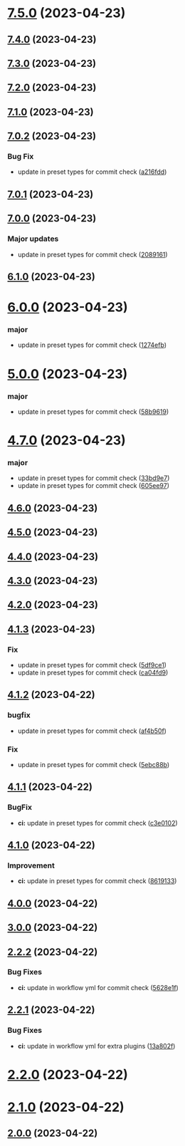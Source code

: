 # [7.5.0](https://github.com/kumvijaya/semantic-release-tester/compare/v7.4.0...v7.5.0) (2023-04-23)

## [7.4.0](https://github.com/kumvijaya/semantic-release-tester/compare/v7.3.0...v7.4.0) (2023-04-23)

## [7.3.0](https://github.com/kumvijaya/semantic-release-tester/compare/v7.2.0...v7.3.0) (2023-04-23)

## [7.2.0](https://github.com/kumvijaya/semantic-release-tester/compare/v7.1.0...v7.2.0) (2023-04-23)

## [7.1.0](https://github.com/kumvijaya/semantic-release-tester/compare/v7.0.2...v7.1.0) (2023-04-23)

## [7.0.2](https://github.com/kumvijaya/semantic-release-tester/compare/v7.0.1...v7.0.2) (2023-04-23)


### Bug Fix

* update in preset types for commit check ([a216fdd](https://github.com/kumvijaya/semantic-release-tester/commit/a216fdd46e6ebbed803bdb417f30e9357b2a8ac2))

## [7.0.1](https://github.com/kumvijaya/semantic-release-tester/compare/v7.0.0...v7.0.1) (2023-04-23)

## [7.0.0](https://github.com/kumvijaya/semantic-release-tester/compare/v6.1.0...v7.0.0) (2023-04-23)


### Major updates

* update in preset types for commit check ([2089161](https://github.com/kumvijaya/semantic-release-tester/commit/208916137810280795dbec09499b73744023a01c))

## [6.1.0](https://github.com/kumvijaya/semantic-release-tester/compare/v6.0.0...v6.1.0) (2023-04-23)

# [6.0.0](https://github.com/kumvijaya/semantic-release-tester/compare/v5.0.0...v6.0.0) (2023-04-23)


### major

* update in preset types for commit check ([1274efb](https://github.com/kumvijaya/semantic-release-tester/commit/1274efb9501f1c9f7936c3bef30ccec453d091b9))

# [5.0.0](https://github.com/kumvijaya/semantic-release-tester/compare/v4.7.0...v5.0.0) (2023-04-23)


### major

* update in preset types for commit check ([58b9619](https://github.com/kumvijaya/semantic-release-tester/commit/58b9619d25edbe2a7f7e780165ef067650186418))

# [4.7.0](https://github.com/kumvijaya/semantic-release-tester/compare/v4.6.0...v4.7.0) (2023-04-23)


### major

* update in preset types for commit check ([33bd9e7](https://github.com/kumvijaya/semantic-release-tester/commit/33bd9e7e6dafc221067a47df9347a11e0942abb9))
* update in preset types for commit check ([605ee97](https://github.com/kumvijaya/semantic-release-tester/commit/605ee970b4cc18aeeab81dd246c9aa870a8fe515))

## [4.6.0](https://github.com/kumvijaya/semantic-release-tester/compare/v4.5.0...v4.6.0) (2023-04-23)

## [4.5.0](https://github.com/kumvijaya/semantic-release-tester/compare/v4.4.0...v4.5.0) (2023-04-23)

## [4.4.0](https://github.com/kumvijaya/semantic-release-tester/compare/v4.3.0...v4.4.0) (2023-04-23)

## [4.3.0](https://github.com/kumvijaya/semantic-release-tester/compare/v4.2.0...v4.3.0) (2023-04-23)

## [4.2.0](https://github.com/kumvijaya/semantic-release-tester/compare/v4.1.3...v4.2.0) (2023-04-23)

## [4.1.3](https://github.com/kumvijaya/semantic-release-tester/compare/v4.1.2...v4.1.3) (2023-04-23)


### Fix

* update in preset types for commit check ([5df9ce1](https://github.com/kumvijaya/semantic-release-tester/commit/5df9ce1d3ce3ba13819f40c931588a4711812630))
* update in preset types for commit check ([ca04fd9](https://github.com/kumvijaya/semantic-release-tester/commit/ca04fd9a8786fd68430c9d5501f84f0b1946fc7e))

## [4.1.2](https://github.com/kumvijaya/semantic-release-tester/compare/v4.1.1...v4.1.2) (2023-04-22)


### bugfix

* update in preset types for commit check ([af4b50f](https://github.com/kumvijaya/semantic-release-tester/commit/af4b50f41b5ad77e17e9571293ce2d9b061632f8))

### Fix

* update in preset types for commit check ([5ebc88b](https://github.com/kumvijaya/semantic-release-tester/commit/5ebc88b23aec15e3a6441da3f3ee1181531a2ece))

## [4.1.1](https://github.com/kumvijaya/semantic-release-tester/compare/v4.1.0...v4.1.1) (2023-04-22)


### BugFix

* **ci:** update in preset types for commit check ([c3e0102](https://github.com/kumvijaya/semantic-release-tester/commit/c3e0102696a98d2857a677db6583629ecff42b76))

## [4.1.0](https://github.com/kumvijaya/semantic-release-tester/compare/v4.0.0...v4.1.0) (2023-04-22)


### Improvement

* **ci:** update in preset types for commit check ([8619133](https://github.com/kumvijaya/semantic-release-tester/commit/8619133dfa98aee0a8830b7f50d5810c3be7fa46))

## [4.0.0](https://github.com/kumvijaya/semantic-release-tester/compare/v3.0.0...v4.0.0) (2023-04-22)

## [3.0.0](https://github.com/kumvijaya/semantic-release-tester/compare/v2.2.2...v3.0.0) (2023-04-22)

## [2.2.2](https://github.com/kumvijaya/semantic-release-tester/compare/v2.2.1...v2.2.2) (2023-04-22)


### Bug Fixes

* **ci:** update in workflow yml for commit check ([5628e1f](https://github.com/kumvijaya/semantic-release-tester/commit/5628e1f2dd100ec6757b659ba453ce07fd28621d))

## [2.2.1](https://github.com/kumvijaya/semantic-release-tester/compare/v2.2.0...v2.2.1) (2023-04-22)


### Bug Fixes

* **ci:** update in workflow yml for extra plugins ([13a802f](https://github.com/kumvijaya/semantic-release-tester/commit/13a802f5d661c11125fa5c65087f88fa46a17eb8))

# [2.2.0](https://github.com/kumvijaya/semantic-release-tester/compare/v2.1.0...v2.2.0) (2023-04-22)

# [2.1.0](https://github.com/kumvijaya/semantic-release-tester/compare/v2.0.0...v2.1.0) (2023-04-22)

## [2.0.0](https://github.com/kumvijaya/semantic-release-tester/compare/v1.0.1...v2.0.0) (2023-04-22)
